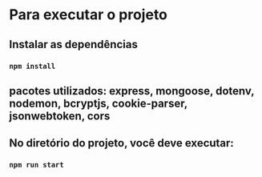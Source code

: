 # Para executar o projeto

## Instalar as dependências

### `npm install`

## pacotes utilizados:  express, mongoose, dotenv, nodemon, bcryptjs, cookie-parser, jsonwebtoken, cors

## No diretório do projeto, você deve executar:

### `npm run start`